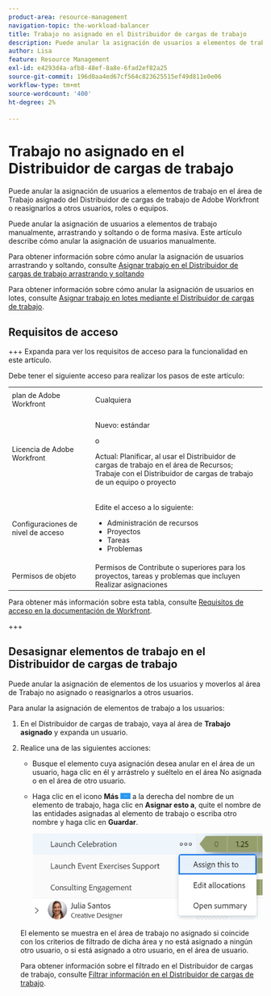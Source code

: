 ```yaml
---
product-area: resource-management
navigation-topic: the-workload-balancer
title: Trabajo no asignado en el Distribuidor de cargas de trabajo
description: Puede anular la asignación de usuarios a elementos de trabajo en el área de Trabajo asignado del Distribuidor de cargas de trabajo de Adobe Workfront o reasignarlos a otros usuarios, roles o equipos.
author: Lisa
feature: Resource Management
exl-id: e4293d4a-afb8-48ef-8a8e-6fad2ef82a25
source-git-commit: 196d0aa4ed67cf564c823625515ef49d811e0e06
workflow-type: tm+mt
source-wordcount: '400'
ht-degree: 2%

---
```


# Trabajo no asignado en el Distribuidor de cargas de trabajo

Puede anular la asignación de usuarios a elementos de trabajo en el área de Trabajo asignado del Distribuidor de cargas de trabajo de Adobe Workfront o reasignarlos a otros usuarios, roles o equipos.

Puede anular la asignación de usuarios a elementos de trabajo manualmente, arrastrando y soltando o de forma masiva. Este artículo describe cómo anular la asignación de usuarios manualmente.

Para obtener información sobre cómo anular la asignación de usuarios arrastrando y soltando, consulte [Asignar trabajo en el Distribuidor de cargas de trabajo arrastrando y soltando](../../resource-mgmt/workload-balancer/assign-work-in-workload-balancer-by-drag-and-drop.md)

Para obtener información sobre cómo anular la asignación de usuarios en lotes, consulte [Asignar trabajo en lotes mediante el Distribuidor de cargas de trabajo](../../resource-mgmt/workload-balancer/assign-work-in-workload-balancer-in-bulk.md).

## Requisitos de acceso

+++ Expanda para ver los requisitos de acceso para la funcionalidad en este artículo.

Debe tener el siguiente acceso para realizar los pasos de este artículo:

<table style="table-layout:auto"> 
 <col> 
 <col> 
 <tbody> 
  <tr> 
   <td role="rowheader">plan de Adobe Workfront</td> 
   <td> <p>Cualquiera </p> </td> 
  </tr>
  <tr> 
   <td role="rowheader">Licencia de Adobe Workfront</td> 
   <td><p>Nuevo: estándar</p>
       <p>o</p>
       <p>Actual: Planificar, al usar el Distribuidor de cargas de trabajo en el área de Recursos;</br>
       Trabaje con el Distribuidor de cargas de trabajo de un equipo o proyecto</p></td>
  </tr> 
  <tr> 
   <td role="rowheader">Configuraciones de nivel de acceso</td> 
   <td> <p>Edite el acceso a lo siguiente:</p> 
    <ul> 
     <li>Administración de recursos</li> 
     <li>Proyectos</li> 
     <li>Tareas</li> 
     <li>Problemas</li> 
    </ul></td>
  </tr> 
  <tr> 
   <td role="rowheader">Permisos de objeto</td> 
   <td>Permisos de Contribute o superiores para los proyectos, tareas y problemas que incluyen Realizar asignaciones</td> 
  </tr> 
 </tbody> 
</table>

Para obtener más información sobre esta tabla, consulte [Requisitos de acceso en la documentación de Workfront](/help/quicksilver/administration-and-setup/add-users/access-levels-and-object-permissions/access-level-requirements-in-documentation.md).

+++

## Desasignar elementos de trabajo en el Distribuidor de cargas de trabajo

Puede anular la asignación de elementos de los usuarios y moverlos al área de Trabajo no asignado o reasignarlos a otros usuarios.

Para anular la asignación de elementos de trabajo a los usuarios:

1. En el Distribuidor de cargas de trabajo, vaya al área de **Trabajo asignado** y expanda un usuario.
1. Realice una de las siguientes acciones:

   * Busque el elemento cuya asignación desea anular en el área de un usuario, haga clic en él y arrástrelo y suéltelo en el área No asignada o en el área de otro usuario.
   * Haga clic en el icono **Más** ![](assets/more-icon-task-list.png) a la derecha del nombre de un elemento de trabajo, haga clic en **Asignar esto a**, quite el nombre de las entidades asignadas al elemento de trabajo o escriba otro nombre y haga clic en **Guardar**.

     ![](assets/assign-this-to-link-from-task-wb-nwe-350x104.png)

   El elemento se muestra en el área de trabajo no asignado si coincide con los criterios de filtrado de dicha área y no está asignado a ningún otro usuario, o si está asignado a otro usuario, en el área de usuario.

   Para obtener información sobre el filtrado en el Distribuidor de cargas de trabajo, consulte [Filtrar información en el Distribuidor de cargas de trabajo](../../resource-mgmt/workload-balancer/filter-information-workload-balancer.md).
